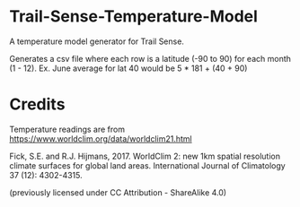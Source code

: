 # Trail-Sense-Temperature-Model
 A temperature model generator for Trail Sense.

 Generates a csv file where each row is a latitude (-90 to 90) for each month (1 - 12). Ex. June average for lat 40 would be 5 * 181 + (40 + 90)

# Credits
Temperature readings are from https://www.worldclim.org/data/worldclim21.html

Fick, S.E. and R.J. Hijmans, 2017. WorldClim 2: new 1km spatial resolution climate surfaces for global land areas. International Journal of Climatology 37 (12): 4302-4315.

(previously licensed under CC Attribution - ShareAlike 4.0)